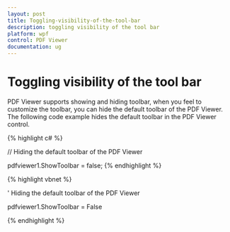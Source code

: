 ```yaml
---
layout: post
title: Toggling-visibility-of-the-tool-bar
description: toggling visibility of the tool bar
platform: wpf
control: PDF Viewer
documentation: ug
---
```


# Toggling visibility of the tool bar

PDF Viewer supports showing and hiding toolbar, when you feel to customize the toolbar, you can hide the default toolbar of the PDF Viewer. The following code example hides the default toolbar in the PDF Viewer control.

{% highlight c# %}

// Hiding the default toolbar of the PDF Viewer

pdfviewer1.ShowToolbar = false;
{% endhighlight %}




{% highlight vbnet %}

' Hiding the default toolbar of the PDF Viewer

pdfviewer1.ShowToolbar = False

{% endhighlight %}